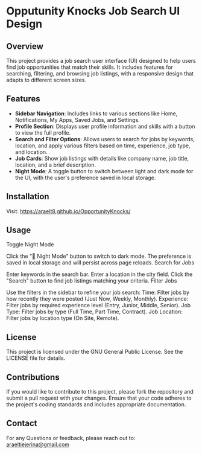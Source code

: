 # Opputunity Knocks Job Search UI Design

## Overview

This project provides a job search user interface (UI) designed to help users find job opportunities that match their skills. It includes features for searching, filtering, and browsing job listings, with a responsive design that adapts to different screen sizes.

## Features

- **Sidebar Navigation**: Includes links to various sections like Home, Notifications, My Apps, Saved Jobs, and Settings.
- **Profile Section**: Displays user profile information and skills with a button to view the full profile.
- **Search and Filter Options**: Allows users to search for jobs by keywords, location, and apply various filters based on time, experience, job type, and location.
- **Job Cards**: Show job listings with details like company name, job title, location, and a brief description.
- **Night Mode**: A toggle button to switch between light and dark mode for the UI, with the user's preference saved in local storage.

## Installation
Visit: https://araelt8.github.io/OpportunityKnocks/

## Usage
Toggle Night Mode

Click the "🌙 Night Mode" button to switch to dark mode.
The preference is saved in local storage and will persist across page reloads.
Search for Jobs

Enter keywords in the search bar.
Enter a location in the city field.
Click the "Search" button to find job listings matching your criteria.
Filter Jobs

Use the filters in the sidebar to refine your job search:
Time: Filter jobs by how recently they were posted (Just Now, Weekly, Monthly).
Experience: Filter jobs by required experience level (Entry, Junior, Middle, Senior).
Job Type: Filter jobs by type (Full Time, Part Time, Contract).
Job Location: Filter jobs by location type (On Site, Remote).

## License
This project is licensed under the GNU General Public License. See the LICENSE file for details.

## Contributions
If you would like to contribute to this project, please fork the repository and submit a pull request with your changes. Ensure that your code adheres to the project's coding standards and includes appropriate documentation.

## Contact 
For any Questions or feedback, please reach out to: araeltiejerina@gmail.com
